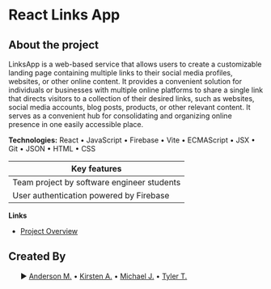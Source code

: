 # React Links App

## About the project

LinksApp is a web-based service that allows users to create a customizable landing page containing multiple links to their social media profiles, websites, or other online content. It provides a convenient solution for individuals or businesses with multiple online platforms to share a single link that directs visitors to a collection of their desired links, such as websites, social media accounts, blog posts, products, or other relevant content. It serves as a convenient hub for consolidating and organizing online presence in one easily accessible place.

**Technologies:** React • JavaScript • Firebase • Vite • ECMAScript • JSX • Git • JSON • HTML • CSS

| Key features                               |
| ------------------------------------------ |
| Team project by software engineer students |
| User authentication powered by Firebase    |

**Links**

- [Project Overview](https://fm-anderson.notion.site/fm-anderson/LinkTree-Clone-81784969ba04499c968bbe79c865b671)

## Created By

&nbsp;&nbsp;&nbsp;&nbsp;&nbsp;&nbsp;► [Anderson M.](https://github.com/fm-anderson) • [Kirsten A.](https://github.com/andkirsten) • [Michael J.](https://github.com/Michaeljaurigue) • [Tyler T.](https://github.com/Wylerlight)

